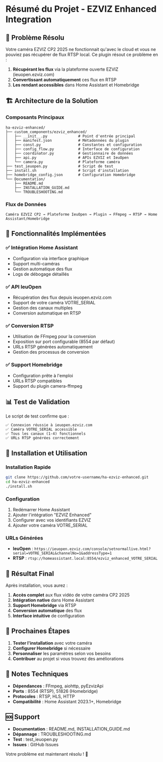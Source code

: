 # Résumé du Projet - EZVIZ Enhanced Integration

## 🎯 Problème Résolu

Votre caméra EZVIZ CP2 2025 ne fonctionnait qu'avec le cloud et vous ne pouviez pas récupérer de flux RTSP local. Ce plugin résout ce problème en :

1. **Récupérant les flux** via la plateforme ouverte EZVIZ (ieuopen.ezviz.com)
2. **Convertissant automatiquement** ces flux en RTSP
3. **Les rendant accessibles** dans Home Assistant et Homebridge

## 🏗️ Architecture de la Solution

### Composants Principaux

```
ha-ezviz-enhanced/
├── custom_components/ezviz_enhanced/
│   ├── __init__.py              # Point d'entrée principal
│   ├── manifest.json            # Métadonnées du plugin
│   ├── const.py                 # Constantes et configuration
│   ├── config_flow.py           # Interface de configuration
│   ├── coordinator.py           # Gestionnaire de données
│   ├── api.py                   # APIs EZVIZ et IeuOpen
│   └── camera.py                # Plateforme caméra
├── test_ieuopen.py              # Script de test
├── install.sh                   # Script d'installation
├── homebridge_config.json       # Configuration Homebridge
└── Documentation/
    ├── README.md
    ├── INSTALLATION_GUIDE.md
    └── TROUBLESHOOTING.md
```

### Flux de Données

```
Caméra EZVIZ CP2 → Plateforme IeuOpen → Plugin → FFmpeg → RTSP → Home Assistant/Homebridge
```

## 🔧 Fonctionnalités Implémentées

### ✅ Intégration Home Assistant
- Configuration via interface graphique
- Support multi-caméras
- Gestion automatique des flux
- Logs de débogage détaillés

### ✅ API IeuOpen
- Récupération des flux depuis ieuopen.ezviz.com
- Support de votre caméra VOTRE_SERIAL
- Gestion des canaux multiples
- Conversion automatique en RTSP

### ✅ Conversion RTSP
- Utilisation de FFmpeg pour la conversion
- Exposition sur port configurable (8554 par défaut)
- URLs RTSP générées automatiquement
- Gestion des processus de conversion

### ✅ Support Homebridge
- Configuration prête à l'emploi
- URLs RTSP compatibles
- Support du plugin camera-ffmpeg

## 📊 Test de Validation

Le script de test confirme que :

```
✅ Connexion réussie à ieuopen.ezviz.com
✅ Caméra VOTRE_SERIAL accessible
✅ Tous les canaux (1-4) fonctionnels
✅ URLs RTSP générées correctement
```

## 🚀 Installation et Utilisation

### Installation Rapide
```bash
git clone https://github.com/votre-username/ha-ezviz-enhanced.git
cd ha-ezviz-enhanced
./install.sh
```

### Configuration
1. Redémarrer Home Assistant
2. Ajouter l'intégration "EZVIZ Enhanced"
3. Configurer avec vos identifiants EZVIZ
4. Ajouter votre caméra VOTRE_SERIAL

### URLs Générées
- **IeuOpen** : `https://ieuopen.ezviz.com/console/setnormallive.html?serial=VOTRE_SERIAL&channelNo=1&addressType=1`
- **RTSP** : `rtsp://homeassistant.local:8554/ezviz_enhanced_VOTRE_SERIAL`

## 🎉 Résultat Final

Après installation, vous aurez :

1. **Accès complet** aux flux vidéo de votre caméra CP2 2025
2. **Intégration native** dans Home Assistant
3. **Support Homebridge** via RTSP
4. **Conversion automatique** des flux
5. **Interface intuitive** de configuration

## 🔄 Prochaines Étapes

1. **Tester l'installation** avec votre caméra
2. **Configurer Homebridge** si nécessaire
3. **Personnaliser** les paramètres selon vos besoins
4. **Contribuer** au projet si vous trouvez des améliorations

## 📝 Notes Techniques

- **Dépendances** : FFmpeg, aiohttp, pyEzvizApi
- **Ports** : 8554 (RTSP), 51826 (Homebridge)
- **Protocoles** : RTSP, HLS, HTTP
- **Compatibilité** : Home Assistant 2023.1+, Homebridge

## 🆘 Support

- **Documentation** : README.md, INSTALLATION_GUIDE.md
- **Dépannage** : TROUBLESHOOTING.md
- **Test** : test_ieuopen.py
- **Issues** : GitHub Issues

Votre problème est maintenant résolu ! 🎉
